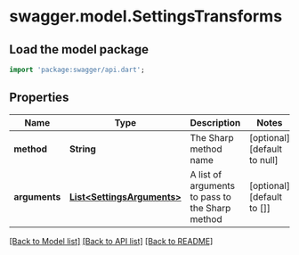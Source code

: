# swagger.model.SettingsTransforms

## Load the model package
```dart
import 'package:swagger/api.dart';
```

## Properties
Name | Type | Description | Notes
------------ | ------------- | ------------- | -------------
**method** | **String** | The Sharp method name | [optional] [default to null]
**arguments** | [**List&lt;SettingsArguments&gt;**](SettingsArguments.md) | A list of arguments to pass to the Sharp method | [optional] [default to []]

[[Back to Model list]](../README.md#documentation-for-models) [[Back to API list]](../README.md#documentation-for-api-endpoints) [[Back to README]](../README.md)


